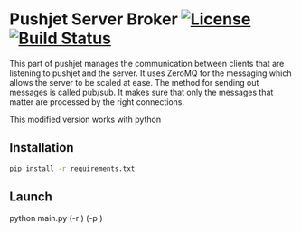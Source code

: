 Pushjet Server Broker [![License](http://img.shields.io/badge/license-BSD-blue.svg?style=flat)](/LICENSE)[![Build Status](https://travis-ci.org/KenN7/Pushjet-Server-Broker.svg?branch=master)](https://travis-ci.org/KenN7/Pushjet-Server-Broker)
=====================
This part of pushjet manages the communication between clients that are 
listening to pushjet and the server. It uses ZeroMQ for the messaging 
which allows the server to be scaled at ease. The method for sending out 
messages is called pub/sub. It makes sure that only the messages that 
matter are processed by the right connections. 

This modified version works with python

## Installation 
```sh
pip install -r requirements.txt
```

## Launch
python main.py (-r <relay socket>) (-p <publish socket>)
